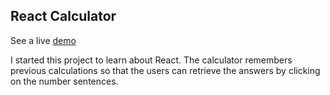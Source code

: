 ## React Calculator

See a live [demo](https://jae-huh.github.io/react-calculator/) 

I started this project to learn about React.
The calculator remembers previous calculations so that the users can retrieve the answers by clicking on the number sentences.
